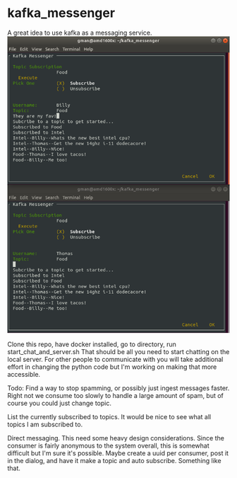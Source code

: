 # kafka_messenger
A great idea to use kafka as a messaging service. 
![alt text](demo_windows.png)

Clone this repo, have docker installed, go to directory, run start_chat_and_server.sh
That should be all you need to start chatting on the local server. For other people to communicate with you will take additional effort in changing the python code but I'm working on making that more accessible.

Todo:
Find a way to stop spamming, or possibly just ingest messages faster. Right not we consume too slowly to handle a large amount of spam, but of course you could just change topic.

List the currently subscribed to topics. It would be nice to see what all topics I am subscribed to.

Direct messaging. This need some heavy design considerations. Since the consumer is fairly anonymous to the system overall, this is somewhat difficult but I'm sure it's possible. Maybe create a uuid per consumer, post it in the dialog, and have it make a topic and auto subscribe. Something like that.

